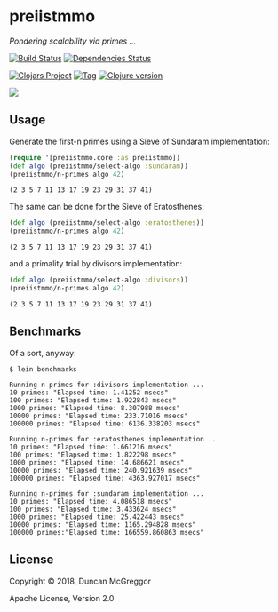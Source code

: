 # preiistmmo

*Pondering scalability via primes ...*

[![Build Status][travis-badge]][travis]
[![Dependencies Status][deps-badge]][travis]

[![Clojars Project][clojars-badge]][clojars]
[![Tag][tag-badge]][tag]
[![Clojure version][clojure-v]](project.clj)

[![][logo]][logo-large]


## Usage

Generate the first-n primes using a Sieve of Sundaram implementation:

```clj
(require '[preiistmmo.core :as preiistmmo])
(def algo (preiistmmo/select-algo :sundaram))
(preiistmmo/n-primes algo 42)
```
```
(2 3 5 7 11 13 17 19 23 29 31 37 41)
```

The same can be done for the Sieve of Eratosthenes:

```clj
(def algo (preiistmmo/select-algo :eratosthenes))
(preiistmmo/n-primes algo 42)
```
```
(2 3 5 7 11 13 17 19 23 29 31 37 41)
```

and a primality trial by divisors implementation:

```clj
(def algo (preiistmmo/select-algo :divisors))
(preiistmmo/n-primes algo 42)
```
```
(2 3 5 7 11 13 17 19 23 29 31 37 41)
```

## Benchmarks

Of a sort, anyway:

```
$ lein benchmarks
```
```
Running n-primes for :divisors implementation ...
10 primes: "Elapsed time: 1.41252 msecs"
100 primes: "Elapsed time: 1.922843 msecs"
1000 primes: "Elapsed time: 8.307988 msecs"
10000 primes: "Elapsed time: 233.71016 msecs"
100000 primes: "Elapsed time: 6136.338203 msecs"

Running n-primes for :eratosthenes implementation ...
10 primes: "Elapsed time: 1.661216 msecs"
100 primes: "Elapsed time: 1.822298 msecs"
1000 primes: "Elapsed time: 14.686621 msecs"
10000 primes: "Elapsed time: 240.921639 msecs"
100000 primes: "Elapsed time: 4363.927017 msecs"

Running n-primes for :sundaram implementation ...
10 primes: "Elapsed time: 4.086518 msecs"
100 primes: "Elapsed time: 3.433624 msecs"
1000 primes: "Elapsed time: 25.422443 msecs"
10000 primes: "Elapsed time: 1165.294828 msecs"
100000 primes:"Elapsed time: 166559.860863 msecs"
```


## License

Copyright © 2018, Duncan McGreggor

Apache License, Version 2.0


<!-- Named page links below: /-->

[logo]: https://avatars0.githubusercontent.com/u/24504053?s=200&v=4
[logo-large]: https://avatars0.githubusercontent.com/u/24504053?v=4
[travis]: https://travis-ci.org/calyau/preiistmmo
[travis-badge]: https://travis-ci.org/calyau/preiistmmo.png?branch=master
[deps-badge]: https://img.shields.io/badge/deps%20check-passing-brightgreen.svg
[tag-badge]: https://img.shields.io/github/tag/calyau/preiistmmo.svg
[tag]: https://github.com/calyau/preiistmmo/tags
[clojure-v]: https://img.shields.io/badge/clojure-1.10.0-blue.svg
[clojars]: https://clojars.org/calyau/preiistmmo
[clojars-badge]: https://img.shields.io/clojars/v/calyau/preiistmmo.svg
